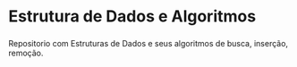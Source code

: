 # Estrutura de Dados e Algoritmos

### 
 Repositorio com Estruturas de Dados e seus algoritmos de busca, inserção, remoção.